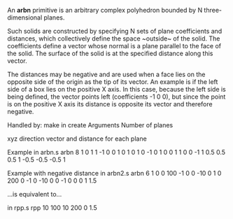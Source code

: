 An **arbn** primitive is an arbitrary complex polyhedron bounded by N
three-dimensional planes.

Such solids are constructed by specifying N sets of plane coefficients
and distances, which collectively define the space \~outside\~ of the
solid. The coefficients define a vector whose normal is a plane parallel
to the face of the solid. The surface of the solid is at the specified
distance along this vector.

The distances may be negative and are used when a face lies on the
opposite side of the origin as the tip of its vector. An example is if
the left side of a box lies on the positive X axis. In this case,
because the left side is being defined, the vector points left
(coefficients -1 0 0), but since the point is on the positive X axis its
distance is opposite its vector and therefore negative.

Handled by: make in create
Arguments
Number of planes

xyz direction vector and distance for each plane

<!-- -->

Example
in arbn.s arbn 8 1 0 1 1 -1 0 0 1 0 1 0 1 0 -1 0 1 0 0 1 1 0 0 -1 1 0.5
0.5 0.5 1 -0.5 -0.5 -0.5 1

<!-- -->

Example with negative distance
in arbn2.s arbn 6 1 0 0 100 -1 0 0 -10 0 1 0 200 0 -1 0 -10 0 0 -1 0 0 0
1 1.5

...is equivalent to...

in rpp.s rpp 10 100 10 200 0 1.5